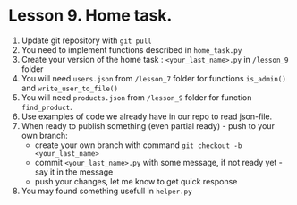 # Lesson 9. Home task.

1. Update git repository with `git pull`
2. You need to implement functions described in `home_task.py`
3. Create your version of the home task : `<your_last_name>.py` in `/lesson_9` folder
4. You will need `users.json` from `/lesson_7` folder for functions `is_admin()` and `write_user_to_file()` 
5. You will need `products.json` from `/lesson_9` folder for function `find_product`.
6. Use examples of code we already have in our repo to read json-file.
7. When ready to publish something (even partial ready) - push to your own branch:
    * create your own branch with command `git checkout -b <your_last_name>`
    * commit `<your_last_name>.py` with some message, if not ready yet - say it in the message
    * push your changes, let me know to get quick response
9. You may found something usefull in `helper.py`